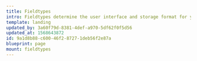 ```yaml
---
title: Fieldtypes
intro: Fieldtypes determine the user interface and storage format for your [fields](/fields). Statamic includes 40+ fieldtypes to help you tailor the perfect intuitive experience for your authors.
template: landing
updated_by: 3a60f79d-8381-4def-a970-5df62f0f5d56
updated_at: 1568643872
id: 9a1d8b88-c600-46f2-8727-1deb56f2e87a
blueprint: page
mount: fieldtypes
---
```

